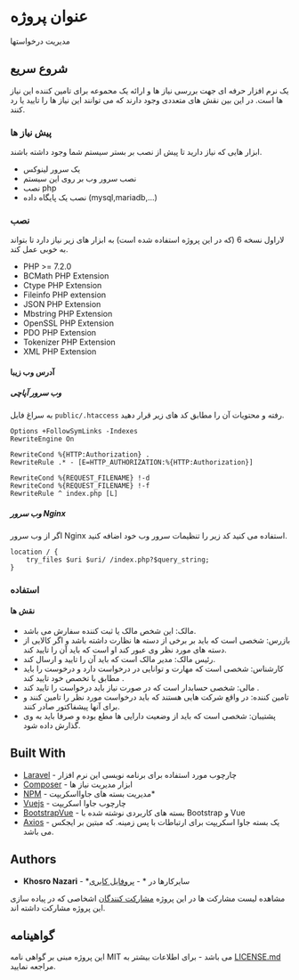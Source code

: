 # عنوان پروژه

مدیریت درخواستها

## شروع سریع

یک نرم افزار حرفه ای جهت بررسی نیاز ها و ارائه یک محموعه برای تامین کننده این نیاز ها است. در این بین نقش های متعددی وجود دارند که می توانند این نیاز ها را تایید یا رد کنند.

### پیش نیاز ها 

ابزار هایی که نیاز دارید تا پیش از نصب بر بستر سیستم شما وجود داشته باشند.
- یک سرور لینوکس
- نصب سرور وب بر روی این سیستم
- نصب php
- نصب یک پایگاه داده (mysql,mariadb,...) 

### نصب

لاراول نسخه 6 (که در این پروژه استفاده شده است) به ابزار های زیر نیاز دارد تا بتواند به خوبی عمل کند.

- PHP >= 7.2.0
- BCMath PHP Extension
- Ctype PHP Extension
- Fileinfo PHP extension
- JSON PHP Extension
- Mbstring PHP Extension
- OpenSSL PHP Extension
- PDO PHP Extension
- Tokenizer PHP Extension
- XML PHP Extension 

#### آدرس وب زیبا
##### وب سرور آپاچی 
 
به سراغ فایل
`public/.htaccess`
رفته و محتویات آن را مطابق کد های زیر قرار دهید. 

    Options +FollowSymLinks -Indexes
    RewriteEngine On
    
    RewriteCond %{HTTP:Authorization} .
    RewriteRule .* - [E=HTTP_AUTHORIZATION:%{HTTP:Authorization}]
    
    RewriteCond %{REQUEST_FILENAME} !-d
    RewriteCond %{REQUEST_FILENAME} !-f
    RewriteRule ^ index.php [L]

##### وب سرور Nginx
اگر از وب سرور Nginx استفاده می کنید کد زیر را تنظیمات سرور وب خود اضافه کنید.

    location / {
        try_files $uri $uri/ /index.php?$query_string;
    }


### استفاده

#### نقش ها
- مالک: این شخص مالک یا ثبت کننده سفارش می باشد. 
- بازرس: شخصی است که باید بر برخی از دسته ها نظارت داشته باشد و اگر کالایی از دسته های مورد نظر وی عبور کند او است که باید آن را تایید کند.
- رئیس مالک: مدیر مالک است که باید آن را تایید و ارسال کند.
- کارشناس: شخصی است که مهارت و توانایی در درخواست دارد و درخوست را باید مطابق با تخصص خود تایید کند .
- مالی: شخصی حسابدار است که در صورت نیاز باید درخواست را تایید کند . 
- تامین کننده: در واقع شرکت هایی هستند که باید درخواست مورد نظر را تامین کنند و برای آنها پیشفاکتور صادر کنند.
- پشتیبان: شخصی است که باید از وضعیت دارایی ها مطع بوده و صرفا باید به وی گذارش داده شود.


## Built With

* [Laravel](https://laravel.com/) - چارچوب مورد استفاده برای برنامه نویسی این نرم افزار
* [Composer](https://getcomposer.org/) - ابزار مدیریت نیاز ها
* [NPM](https://www.npmjs.com/) - مدیریت بسته های جاوااسکریپت* 
* [Vuejs](https://vuejs.org/) - چارچوب جاوا اسکریپت
* [BootstrapVue](https://bootstrap-vue.js.org/) - بسته های کاربردی نوشته شده با Bootstrap و Vue 
* [Axios](https://github.com/axios/axios) - یک بسته جاوا اسکریپت برای ارتباطات با پس زمینه. که مبتین بر ایجکس می باشد.

<!-- ## Contributing

Please read [CONTRIBUTING.md](https://gist.github.com/PurpleBooth/b24679402957c63ec426) for details on our code of conduct, and the process for submitting pull requests to us.

## Versioning

We use [SemVer](http://semver.org/) for versioning. For the versions available, see the [tags on this repository](https://github.com/your/project/tags).  -->

## Authors

* **Khosro Nazari** - *سایرکارها در * - [پروفایل کابری](https://github.com/khosronz)

مشاهده لیست مشارکت ها در این پروژه [مشارکت کنندگان](https://github.com/khosronz/request-management/contributors) اشخاصی که در پیاده سازی این پروژه مشارکت داشته اند.

## گواهینامه

این پروژه مبنی بر گواهی نامه MIT می باشد  - برای اطلاعات بیشتر به [LICENSE.md](LICENSE.md) مراجعه نمایید.

<!-- ## Acknowledgments

* Hat tip to anyone whose code was used
* Inspiration
* etc -->

